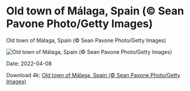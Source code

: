 # Old town of Málaga, Spain (© Sean Pavone Photo/Getty Images)

Old town of Málaga, Spain (© Sean Pavone Photo/Getty Images)

![Old town of Málaga, Spain (© Sean Pavone Photo/Getty Images)](https://bing.com/th?id=OHR.Malaga_EN-US1459419942_UHD.jpg&w=1024&h=576)

Date: 2022-04-08

Download 4k: [Old town of Málaga, Spain (© Sean Pavone Photo/Getty Images)](https://bing.com/th?id=OHR.Malaga_EN-US1459419942_UHD.jpg)

